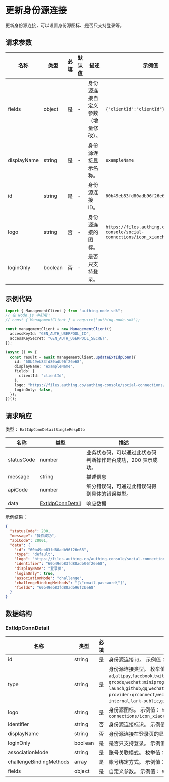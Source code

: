 # 更新身份源连接

<!--
  警告⚠️：
  不要直接修改该文档，
  https://github.com/Authing/authing-docs-factory
  使用该项目进行生成
-->

<LastUpdated />

更新身份源连接，可以设置身份源图标、是否只支持登录等。

## 请求参数

| 名称        | 类型    | 必填 | 默认值 | 描述                               | 示例值                                                                                |
| ----------- | ------- | ---- | ------ | ---------------------------------- | ------------------------------------------------------------------------------------- |
| fields      | object  | 是   | -      | 身份源连接自定义参数（增量修改）。 | `{"clientId":"clientId"}`                                                             |
| displayName | string  | 是   | -      | 身份源连接显示名称。               | `exampleName`                                                                         |
| id          | string  | 是   | -      | 身份源连接 ID。                    | `60b49eb83fd80adb96f26e68`                                                            |
| logo        | string  | 否   | -      | 身份源连接的图标。                 | `https://files.authing.co/authing-console/social-connections/icon_xiaochengxu@2x.png` |
| loginOnly   | boolean | 否   | -      | 是否只支持登录。                   |                                                                                       |

## 示例代码

```ts
import { ManagementClient } from "authing-node-sdk";
// 在 Node.js 中引用：
// const { ManagementClient } = require('authing-node-sdk');

const managementClient = new ManagementClient({
  accessKeyId: "GEN_AUTH_USERPOOL_ID",
  accessKeySecret: "GEN_AUTH_USERPOOL_SECRET",
});

(async () => {
  const result = await managementClient.updateExtIdpConn({
    id: "60b49eb83fd80adb96f26e68",
    displayName: "exampleName",
    fields: {
      clientId: "clientId",
    },
    logo: "https://files.authing.co/authing-console/social-connections/icon_xiaochengxu@2x.png",
    loginOnly: false,
  });
})();
```

## 请求响应

类型： `ExtIdpConnDetailSingleRespDto`

| 名称       | 类型                                             | 描述                                                         |
| ---------- | ------------------------------------------------ | ------------------------------------------------------------ |
| statusCode | number                                           | 业务状态码，可以通过此状态码判断操作是否成功，200 表示成功。 |
| message    | string                                           | 描述信息                                                     |
| apiCode    | number                                           | 细分错误码，可通过此错误码得到具体的错误类型。               |
| data       | <a href="#ExtIdpConnDetail">ExtIdpConnDetail</a> | 响应数据                                                     |

示例结果：

```json
{
  "statusCode": 200,
  "message": "操作成功",
  "apiCode": 20001,
  "data": {
    "id": "60b49eb83fd80adb96f26e68",
    "type": "default",
    "logo": "https://files.authing.co/authing-console/social-connections/icon_xiaochengxu@2x.png",
    "identifier": "60b49eb83fd80adb96f26e68",
    "displayName": "登录页",
    "loginOnly": true,
    "associationMode": "challenge",
    "challengeBindingMethods": "[\"email-password\"]",
    "fields": "60b49eb83fd80adb96f26e68"
  }
}
```

## 数据结构

### <a id="ExtIdpConnDetail"></a> ExtIdpConnDetail

| 名称                    | 类型    | 必填 | 描述                                                                                                                                                                                                                                                                                                                                                                                                                                                                                                                                                                                                          |
| ----------------------- | ------- | ---- | ------------------------------------------------------------------------------------------------------------------------------------------------------------------------------------------------------------------------------------------------------------------------------------------------------------------------------------------------------------------------------------------------------------------------------------------------------------------------------------------------------------------------------------------------------------------------------------------------------------- |
| id                      | string  | 是   | 身份源连接 id。 示例值： `60b49eb83fd80adb96f26e68`                                                                                                                                                                                                                                                                                                                                                                                                                                                                                                                                                           |
| type                    | string  | 是   | 身份源连接类型。 枚举值：`oidc`,`oauth`,`saml`,`ldap`,`ad`,`cas`,`azure-ad`,`alipay`,`facebook`,`twitter`,`google`,`wechat:pc`,`wechat:mobile`,`wechat:webpage-authorization`,`wechatmp-qrcode`,`wechat:miniprogram:default`,`wechat:miniprogram:qrconnect`,`wechat:miniprogram:app-launch`,`github`,`qq`,`wechatwork:corp:qrconnect`,`wechatwork:agency:qrconnect`,`wechatwork:service-provider:qrconnect`,`wechatwork:mobile`,`dingtalk`,`dingtalk:provider`,`weibo`,`apple`,`apple:web`,`baidu`,`lark-internal`,`lark-public`,`gitlab`,`linkedin`,`slack`,`yidun`,`qingcloud`,`gitee`,`instagram`,`welink` |
| logo                    | string  | 是   | 身份源图标。 示例值： `https://files.authing.co/authing-console/social-connections/icon_xiaochengxu@2x.png`                                                                                                                                                                                                                                                                                                                                                                                                                                                                                                   |
| identifier              | string  | 否   | 身份源连接标识。 示例值： `60b49eb83fd80adb96f26e68`                                                                                                                                                                                                                                                                                                                                                                                                                                                                                                                                                          |
| displayName             | string  | 否   | 身份源连接在登录页的显示名称。 示例值： `登录页`                                                                                                                                                                                                                                                                                                                                                                                                                                                                                                                                                              |
| loginOnly               | boolean | 是   | 是否只支持登录。 示例值： `true`                                                                                                                                                                                                                                                                                                                                                                                                                                                                                                                                                                              |
| associationMode         | string  | 是   | 账号关联模式。 枚举值：`none`,`field`,`challenge`                                                                                                                                                                                                                                                                                                                                                                                                                                                                                                                                                             |
| challengeBindingMethods | array   | 是   | 账号绑定方式。 示例值： `["email-password"]`                                                                                                                                                                                                                                                                                                                                                                                                                                                                                                                                                                  |
| fields                  | object  | 是   | 自定义参数。 示例值： `60b49eb83fd80adb96f26e68`                                                                                                                                                                                                                                                                                                                                                                                                                                                                                                                                                              |
